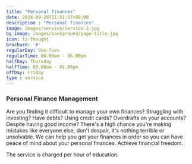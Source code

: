 ```yaml
---
title: "Personal finances"
date: 2018-09-29T11:51:17+06:00
description : "Personal finances"
image: images/service/service-2.jpg
bg_image: images/background/page-title.jpg
icon: ti-thought
brochure: '#'
regularDay: Sun-Tues
regularTime: 08.00am - 06.00pm
halfDay: Thursday
halfTime: 08.00am - 01.00pm
offDay: Friday
type : service
---
```


### Personal Finance Management

Are you finding it difficult to manage your own finances? Struggling with investing? Have debts? Using credit cards? Overdrafts on your accounts? Despite having good income? There's a high chance you're making mistakes like everyone else, don't despair, it's nothing terrible or unsolvable. We can help you get your finances in order so you can have peace of mind about your personal finances. Achieve financial freedom.

The service is charged per hour of education.
